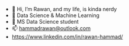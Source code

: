 - 👋 Hi, I’m Rawan, and my life, is kinda nerdy
- 👀 Data Science & Machine Learning
- 🌱 MS Data Science student
- 📫 hammadrawan@outlook.com
- https://www.linkedin.com/in/rawan-hammad/
